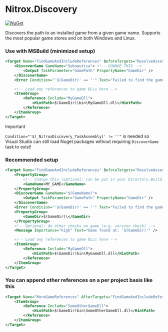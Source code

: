 # Nitrox.Discovery

[![NuGet](https://img.shields.io/nuget/v/Nitrox.Discovery.MSBuild?label=Nitrox.Discovery.MSBuild&logo=NuGet)](https://www.nuget.org/packages/Nitrox.Discovery.MSBuild)

Discovers the path to an installed game from a given game name. Supports the most popular game stores and on both Windows and Linux.

### Use with MSBuild (minimized setup)

```xml
<Target Name="FindGameAndIncludeReferences" BeforeTargets="ResolveAssemblyReferences" Condition="'$(_NitroxDiscovery_TaskAssembly)' != ''">
    <DiscoverGame GameName="Subnautica"> <!-- CHANGE THIS -->
        <Output TaskParameter="GamePath" PropertyName="GameDir" />
    </DiscoverGame>
    <Error Condition="'$(GameDir)' == ''" Text="Failed to find the game 'Subnautica' on your machine" />

    <!-- Load any references to game DLLs here -->
    <ItemGroup>
        <Reference Include="MyGameDll">
            <HintPath>$(GameDir)\bin\MyGameDll.dll</HintPath>
        </Reference>
    </ItemGroup>
</Target>
```

> [!IMPORTANT]
> `Condition="'$(_NitroxDiscovery_TaskAssembly)' != ''"` is needed so Visual Studio can still load Nuget packages without requiring `DiscoverGame` task to exist!

### Recommended setup

```xml
<Target Name="FindGameAndIncludeReferences" BeforeTargets="ResolveAssemblyReferences" Condition="'$(_NitroxDiscovery_TaskAssembly)' != ''">
    <PropertyGroup>
        <!-- Change this (optional: can be put in your Directory.Build.props file) -->
        <GameName>MY_GAME</GameName>
    </PropertyGroup>
    <DiscoverGame GameName="$(GameName)">
        <Output TaskParameter="GamePath" PropertyName="GameDir" />
    </DiscoverGame>
    <Error Condition="'$(GameDir)' == ''" Text="Failed to find the game '$(GameName)' on your machine" />
    <PropertyGroup>
        <GameDir>$(GameDir)\</GameDir>
    </PropertyGroup>
    <!-- Optional: do other checks on game (e.g. version check) -->
    <Message Importance="high" Text="Game found at: '$(GameDir)'" />

    <!-- Load any references to game DLLs here -->
    <ItemGroup>
        <Reference Include="MyGameDll">
            <HintPath>$(GameDir)bin\MyGameDll.dll</HintPath>
        </Reference>
    </ItemGroup>
</Target>
```

### You can append other references on a per project basis like this

```xml
<Target Name="MoreGameReferences" AfterTargets="FindGameAndIncludeReferences">
    <ItemGroup>
        <Reference Include="SomeOtherGameDll">
            <HintPath>$(GameDir)bin\SomeOtherGameDll.dll</HintPath>
        </Reference>
    </ItemGroup>
</Target>
```
